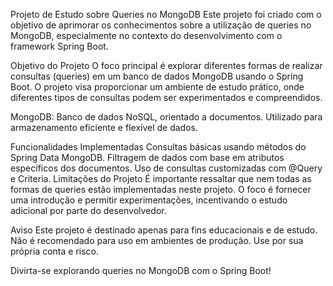 Projeto de Estudo sobre Queries no MongoDB
Este projeto foi criado com o objetivo de aprimorar os conhecimentos sobre a utilização de queries no MongoDB, especialmente no contexto do desenvolvimento com o framework Spring Boot.

Objetivo do Projeto
O foco principal é explorar diferentes formas de realizar consultas (queries) em um banco de dados MongoDB usando o Spring Boot. O projeto visa proporcionar um ambiente de estudo prático, onde diferentes tipos de consultas podem ser experimentados e compreendidos.

MongoDB: Banco de dados NoSQL, orientado a documentos. Utilizado para armazenamento eficiente e flexível de dados.

Funcionalidades Implementadas
Consultas básicas usando métodos do Spring Data MongoDB.
Filtragem de dados com base em atributos específicos dos documentos.
Uso de consultas customizadas com @Query e Criteria.
Limitações do Projeto
É importante ressaltar que nem todas as formas de queries estão implementadas neste projeto. O foco é fornecer uma introdução e permitir experimentações, incentivando o estudo adicional por parte do desenvolvedor.

Aviso
Este projeto é destinado apenas para fins educacionais e de estudo. Não é recomendado para uso em ambientes de produção. Use por sua própria conta e risco.

Divirta-se explorando queries no MongoDB com o Spring Boot!
